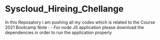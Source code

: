 # Syscloud_Hireing_Chellange
In this Reposatory i am pushing all my codes which is related to the Course 2021 Bootcamp
Note : -  For node JS application please download the dependencies in order to run the application properly
